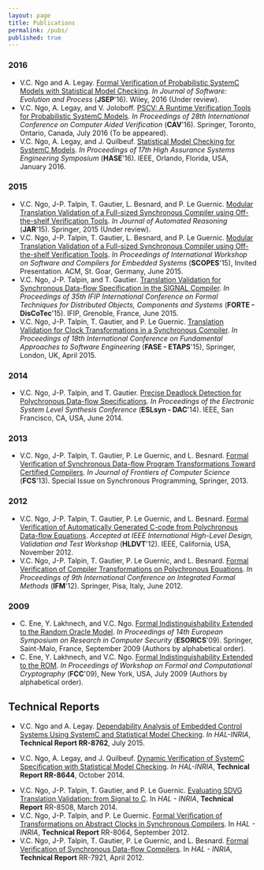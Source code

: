 ```yaml
---
layout: page
title: Publications
permalink: /pubs/
published: true
---
```


### 2016
- V.C. Ngo and A. Legay. [Formal Verification of Probabilistic SystemC Models with Statistical Model Checking](http://channgo2203.github.io/pdfs/jsep16.pdf). _In Journal of Software: Evolution and Process_ (**JSEP**'16). Wiley, 2016 (Under review).
- V.C. Ngo, A. Legay, and V. Joloboff. [PSCV: A Runtime Verification Tools for Probabilistic SystemC Models](http://channgo2203.github.io/pdfs/cav16.pdf). _In Proceedings of 28th International Conference on Computer Aided Verification_ (**CAV**'16). Springer, Toronto, Ontario, Canada, July 2016 (To be appeared).
- V.C. Ngo, A. Legay, and J. Quilbeuf. [Statistical Model Checking for SystemC Models](http://channgo2203.github.io/pdfs/hase16.pdf). _In Proceedings of 17th High Assurance Systems Engineering Symposium_ (**HASE**'16). IEEE, Orlando, Florida, USA, January 2016.

### 2015
- V.C. Ngo, J-P. Talpin, T. Gautier, L. Besnard, and P. Le Guernic. [Modular Translation Validation of a Full-sized Synchronous Compiler using Off-the-shelf Verification Tools](http://channgo2203.github.io/pdfs/jar15.pdf). _In Journal of Automated Reasoning_ (**JAR**'15). Springer, 2015 (Under review).
- V.C. Ngo, J-P. Talpin, T. Gautier, L. Besnard, and P. Le Guernic. [Modular Translation Validation of a Full-sized Synchronous Compiler using Off-the-shelf Verification Tools](http://channgo2203.github.io/pdfs/scopes15.pdf). _In Proceedings of International Workshop on Software and Compilers for Embedded Systems_ (**SCOPES**'15), Invited Presentation. ACM, St. Goar, Germany, June 2015.
- V.C. Ngo, J-P. Talpin, and T. Gautier. [Translation Validation for Synchronous Data-flow Specification in the SIGNAL Compiler](http://channgo2203.github.io/pdfs/forte15.pdf). _In Proceedings of 35th IFIP International Conference on Formal Techniques for Distributed Objects, Components and Systems_ (**FORTE - DisCoTec**'15). IFIP, Grenoble, France, June 2015.
- V.C. Ngo, J-P. Talpin, T. Gautier, and P. Le Guernic. [Translation Validation for Clock Transformations in a Synchronous Compiler](http://channgo2203.github.io/pdfs/fase15.pdf). _In Proceedings of 18th International Conference on Fundamental Approaches to Software Engineering_ (**FASE - ETAPS**'15), Springer, London, UK, April 2015.

### 2014
- V.C. Ngo, J-P. Talpin, and T. Gautier. [Precise Deadlock Detection for Polychronous Data-flow Specifications](http://channgo2203.github.io/pdfs/eslsyn14.pdf). _In Proceedings of the Electronic System Level Synthesis Conference_ (**ESLsyn - DAC**'14). IEEE, San Francisco, CA, USA, June 2014.

### 2013
- V.C. Ngo, J-P. Talpin, T. Gautier, P. Le Guernic, and L. Besnard. [Formal Verification of Synchronous Data-flow Program Transformations Toward Certified Compilers](http://channgo2203.github.io/pdfs/fcs13.pdf). _In Journal of Frontiers of Computer Science_ (**FCS**'13). Special Issue on Synchronous Programming, Springer, 2013.

### 2012
- V.C. Ngo, J-P. Talpin, T. Gautier, P. Le Guernic, and L. Besnard. [Formal Verification of Automatically Generated C-code from Polychronous Data-flow Equations](http://channgo2203.github.io/pdfs/hldvt12.pdf). _Accepted at IEEE International High-Level Design, Validation and Test Workshop_ (**HLDVT**'12). IEEE, California, USA, November 2012.
- V.C. Ngo, J-P. Talpin, T. Gautier, P. Le Guernic,  and L. Besnard. [Formal Verification of Compiler Transformations on Polychronous Equations](http://channgo2203.github.io/pdfs/ifm12.pdf). _In Proceedings of 9th International Conference on Integrated Formal Methods_ (**IFM**'12). Springer, Pisa, Italy, June 2012. 

### 2009
- C. Ene, Y. Lakhnech, and V.C. Ngo. [Formal Indistinguishability Extended to the Random Oracle Model](http://channgo2203.github.io/pdfs/esorics09.pdf). _In Proceedings of 14th European Symposium on Research in Computer Security_ (**ESORICS**'09). Springer, Saint-Malo, France, September 2009 (Authors by alphabetical order).
- C. Ene, Y. Lakhnech, and V.C. Ngo. [Formal Indistinguishability Extended to the ROM](http://channgo2203.github.io/pdfs/fcc09.pdf). _In Proceedings of Workshop on Formal and Computational Cryptography_ (**FCC**'09), New York, USA, July 2009 (Authors by alphabetical order).

## Technical Reports
- V.C. Ngo and A. Legay. [Dependability Analysis of Embedded Control Systems Using SystemC and Statistical Model Checking](https://hal.archives-ouvertes.fr/hal-01180996). _In HAL-INRIA_, **Technical Report RR-8762**, July 2015.
- V.C. Ngo, A. Legay, and J. Quilbeuf. [Dynamic Verification of SystemC Specification with Statistical Model Checking](https://hal.inria.fr/hal-01089742). _In HAL-INRIA_, **Technical Report RR-8644**, October 2014.
		
	<!-- Authors: V.C. Ngo, J-P. Talpin, P. Le Guernic -->
	<LI><A NAME="RR-8508">V.C.&nbsp;Ngo, J-P.&nbsp;Talpin, T.&nbsp;Gautier, and P.&nbsp;Le Guernic.</A>
	<A HREF= "http://hal.inria.fr/hal-00962430">Evaluating SDVG Translation Validation: from Signal to C</A>.
	In <EM>HAL - INRIA</EM>, <b>Technical Report</b> RR-8508, March 2014.
		
	<!-- Authors: V.C. Ngo, J-P. Talpin, P. Le Guernic -->
	<LI><A NAME="RR-8064">V.C.&nbsp;Ngo, J-P.&nbsp;Talpin, and P.&nbsp;Le Guernic.</A>
	<A HREF= "http://hal.inria.fr/hal-00730926">Formal Verification of Transformations on Abstract Clocks in Synchronous Compilers</A>.
	In <EM>HAL - INRIA</EM>, <b>Technical Report</b> RR-8064, September 2012.
		
	<!-- Authors: V.C. Ngo, J-P. Talpin, T. Gautier, P. Le Guernic, L. Besnard -->
	<LI><A NAME=" RR-7921">V.C.&nbsp;Ngo, J-P.&nbsp;Talpin, T.&nbsp;Gautier, P.&nbsp;Le Guernic,  and L.&nbsp;Besnard.</A>
	<A HREF= "http://hal.inria.fr/hal-00685633">Formal Verification of Synchronous Data-flow Compilers</A>.
	In <EM>HAL - INRIA</EM>, <b>Technical Report</b> RR-7921, April 2012.

